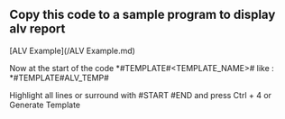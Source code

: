 ## Copy this code to a sample program to display alv report


[ALV Example](/ALV Example.md)

Now at the start of the code *#TEMPLATE#<TEMPLATE_NAME># like : *#TEMPLATE#ALV_TEMP# 

Highlight all lines or surround with #START #END and press Ctrl + 4 or Generate Template
